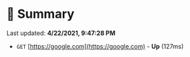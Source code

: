 # 📖 Summary
Last updated: **4/22/2021, 9:47:28 PM**

- `GET` [https://google.com](https://google.com) - **Up** (127ms)
